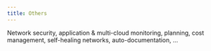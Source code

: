 ```yaml
---
title: Others
---
```


Network security, application & multi-cloud monitoring, planning, cost management, self-healing networks, auto-documentation, ...